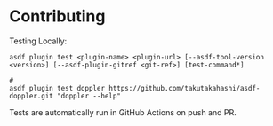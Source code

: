 # Contributing

Testing Locally:

```shell
asdf plugin test <plugin-name> <plugin-url> [--asdf-tool-version <version>] [--asdf-plugin-gitref <git-ref>] [test-command*]

#
asdf plugin test doppler https://github.com/takutakahashi/asdf-doppler.git "doppler --help"
```

Tests are automatically run in GitHub Actions on push and PR.

